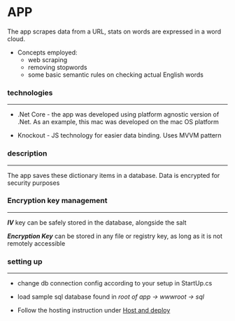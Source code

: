# APP
The app scrapes data from a URL, stats on words are expressed in a word cloud.
* Concepts employed:
    * web scraping
    * removing stopwords
    * some basic semantic rules on checking actual English words


### technologies 
---
* .Net Core - the app was developed using platform agnostic version of .Net. As an example, this mac was developed on the mac OS platform

* Knockout - JS technology for easier data binding. Uses MVVM pattern

### description
---
The app saves these dictionary items in a database. Data is encrypted for security purposes

### Encryption key management
---
***IV*** key can be safely stored in the database, alongside the salt

***Encryption Key*** can be stored in any file or registry key, as long as it is not remotely accessible

### setting up
---

* change db connection config according to your setup in StartUp.cs

* load sample sql database found in *root of app -> wwwroot -> sql*

* Follow the hosting instruction under [Host and deploy](https://docs.microsoft.com/en-us/aspnet/core/host-and-deploy/?view=aspnetcore-3.1)





